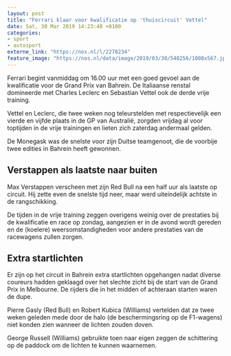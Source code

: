 ```yaml
---
layout: post
title: "Ferrari klaar voor kwalificatie op 'thuiscircuit' Vettel"
date: Sat, 30 Mar 2019 14:23:48 +0100
categories: 
- sport 
- autosport 
externe_link: "https://nos.nl/l/2278234"
feature_image: "https://nos.nl/data/image/2019/03/30/540256/1008x567.jpg"
---
```


<p>Ferrari begint vanmiddag om 16.00 uur met een goed gevoel aan de kwalificatie voor de Grand Prix van Bahrein. De Italiaanse renstal domineerde met Charles Leclerc en Sebastian Vettel ook de derde vrije training.</p>
<p>Vettel en Leclerc, die twee weken nog teleurstelden met respectievelijk een vierde en vijfde plaats in de GP van Australië, zorgden vrijdag al voor toptijden in de vrije trainingen en lieten zich zaterdag andermaal gelden.</p>
<p>De Monegask was de snelste voor zijn Duitse teamgenoot, die de voorbije twee edities in Bahrein heeft gewonnen.</p>
<h2>Verstappen als laatste naar buiten</h2>
<p>Max Verstappen verscheen met zijn Red Bull na een half uur als laatste op circuit. Hij zette even de snelste tijd neer, maar werd uiteindelijk achtste in de rangschikking.</p>
<p>De tijden in de vrije training zeggen overigens weinig over de prestaties bij de kwalificatie en race op zondag, aangezien er in de avond wordt gereden en de (koelere) weersomstandigheden voor andere prestaties van de racewagens zullen zorgen.</p>
<h2>Extra startlichten</h2>
<p>Er zijn op het circuit in Bahrein extra startlichten opgehangen nadat diverse coureurs hadden geklaagd over het slechte zicht bij de start van de Grand Prix in Melbourne. De rijders die in het midden of achteraan starten waren de dupe.</p>
<p>Pierre Gasly (Red Bull) en Robert Kubica (Williams) vertelden dat ze twee weken geleden mede door de halo (de beschermingsring op de F1-wagens) niet konden zien wanneer de lichten zouden doven.</p>
<p>George Russell (Williams) gebruikte toen naar eigen zeggen de schittering op de paddock om de lichten te kunnen waarnemen.</p>
